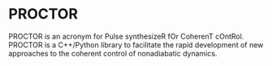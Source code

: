 # PROCTOR
PROCTOR is an acronym for Pulse synthesizeR fOr CoherenT cOntRol. PROCTOR  is a C++/Python library to facilitate the rapid development of new approaches to the coherent control of nonadiabatic dynamics.
